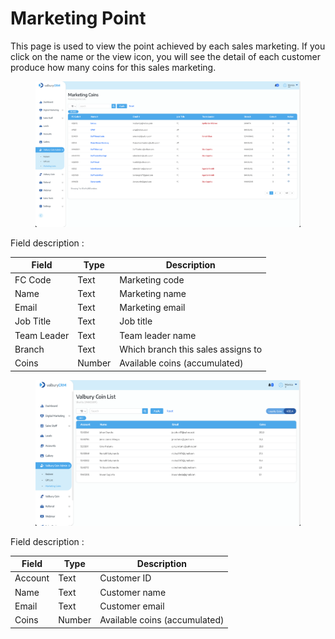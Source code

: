 # Marketing Point

This page is used to view the point achieved by each sales marketing. If you click on the name or the view icon, you will see the detail of each customer produce how many coins for this sales marketing.

<figure><img src="../../.gitbook/assets/image (10) (1).png" alt=""><figcaption></figcaption></figure>

Field description :&#x20;

| Field       | Type   | Description                        |
| ----------- | ------ | ---------------------------------- |
| FC Code     | Text   | Marketing code                     |
| Name        | Text   | Marketing name                     |
| Email       | Text   | Marketing email                    |
| Job Title   | Text   | Job title                          |
| Team Leader | Text   | Team leader name                   |
| Branch      | Text   | Which branch this sales assigns to |
| Coins       | Number | Available coins (accumulated)      |

<figure><img src="../../.gitbook/assets/image (1) (1) (1).png" alt=""><figcaption></figcaption></figure>

Field description :&#x20;

| Field   | Type   | Description                   |
| ------- | ------ | ----------------------------- |
| Account | Text   | Customer ID                   |
| Name    | Text   | Customer name                 |
| Email   | Text   | Customer email                |
| Coins   | Number | Available coins (accumulated) |
